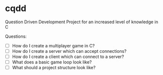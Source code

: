 # cqdd
Question Driven Development Project for an increased level of knowledge in C

Questions:
- [ ] How do I create a multiplayer game in C?
- [ ] How do I create a server which can accept connections?
- [ ] How do I create a client which can connect to a server?
- [ ] What does a basic game loop look like?
- [ ] What should a project structure look like?
